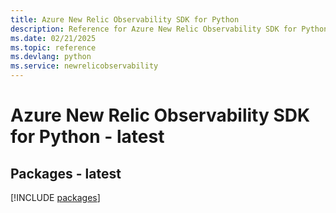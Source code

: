```yaml
---
title: Azure New Relic Observability SDK for Python
description: Reference for Azure New Relic Observability SDK for Python
ms.date: 02/21/2025
ms.topic: reference
ms.devlang: python
ms.service: newrelicobservability
---
```

# Azure New Relic Observability SDK for Python - latest
## Packages - latest
[!INCLUDE [packages](new-relic-observability-index.md)]